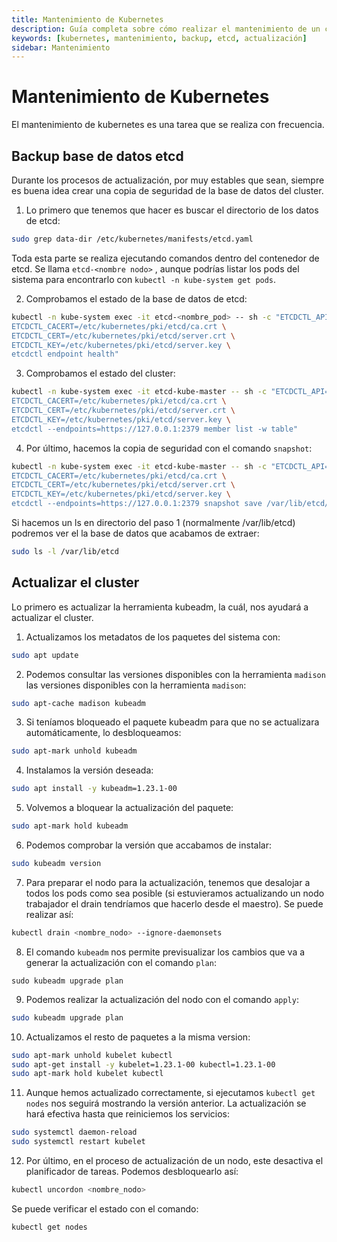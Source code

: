 ```yaml
---
title: Mantenimiento de Kubernetes
description: Guía completa sobre cómo realizar el mantenimiento de un cluster de Kubernetes, incluyendo backup de etcd y actualización del cluster.
keywords: [kubernetes, mantenimiento, backup, etcd, actualización]
sidebar: Mantenimiento
---
```


# Mantenimiento de Kubernetes

El mantenimiento de kubernetes es una tarea que se realiza con frecuencia.

## Backup base de datos etcd
Durante los procesos de actualización, por muy estables que sean, siempre es
buena idea crear una copia de seguridad de la base de datos del cluster.

1. Lo primero que tenemos que hacer es buscar el directorio de los datos de etcd:
```bash
sudo grep data-dir /etc/kubernetes/manifests/etcd.yaml
```

Toda esta parte se realiza ejecutando comandos dentro del contenedor de etcd. Se llama `etcd-<nombre nodo>`
, aunque podrías listar los pods del sistema para encontrarlo con `kubectl -n kube-system get pods`.

2. Comprobamos el estado de la base de datos de etcd:
```bash
kubectl -n kube-system exec -it etcd-<nombre_pod> -- sh -c "ETCDCTL_API=3 \
ETCDCTL_CACERT=/etc/kubernetes/pki/etcd/ca.crt \
ETCDCTL_CERT=/etc/kubernetes/pki/etcd/server.crt \
ETCDCTL_KEY=/etc/kubernetes/pki/etcd/server.key \
etcdctl endpoint health"
```

3. Comprobamos el estado del cluster:
```bash 
kubectl -n kube-system exec -it etcd-kube-master -- sh -c "ETCDCTL_API=3 \
ETCDCTL_CACERT=/etc/kubernetes/pki/etcd/ca.crt \
ETCDCTL_CERT=/etc/kubernetes/pki/etcd/server.crt \
ETCDCTL_KEY=/etc/kubernetes/pki/etcd/server.key \
etcdctl --endpoints=https://127.0.0.1:2379 member list -w table"
```

4. Por último, hacemos la copia de seguridad con el comando `snapshot`:
```bash
kubectl -n kube-system exec -it etcd-kube-master -- sh -c "ETCDCTL_API=3 \
ETCDCTL_CACERT=/etc/kubernetes/pki/etcd/ca.crt \
ETCDCTL_CERT=/etc/kubernetes/pki/etcd/server.crt \
ETCDCTL_KEY=/etc/kubernetes/pki/etcd/server.key \
etcdctl --endpoints=https://127.0.0.1:2379 snapshot save /var/lib/etcd/snapshot.db"
```

Si hacemos un ls en directorio del paso 1 (normalmente /var/lib/etcd)
podremos ver el la base de datos que acabamos de extraer:
```bash
sudo ls -l /var/lib/etcd
```

## Actualizar el cluster
Lo primero es actualizar la herramienta kubeadm, la cuál, nos ayudará a
actualizar el cluster.

1. Actualizamos los metadatos de los paquetes del sistema con:
```bash
sudo apt update
```

2. Podemos consultar las versiones disponibles con la herramienta `madison` las versiones disponibles con la herramienta `madison`:
```bash
sudo apt-cache madison kubeadm
```

3. Si teníamos bloqueado el paquete kubeadm para que no se actualizara
automáticamente, lo desbloqueamos:
```bash
sudo apt-mark unhold kubeadm
```

4. Instalamos la versión deseada:
```bash
sudo apt install -y kubeadm=1.23.1-00
``` 

5. Volvemos a bloquear la actualización del paquete:
```bash
sudo apt-mark hold kubeadm
```

6. Podemos comprobar la versión que accabamos de instalar:
```bash
sudo kubeadm version
```

7. Para preparar el nodo para la actualización, tenemos que desalojar
a todos los pods como sea posible (si estuvieramos actualizando un nodo
trabajador el drain tendríamos que hacerlo desde el maestro). 
Se puede realizar así:
```bash
kubectl drain <nombre_nodo> --ignore-daemonsets
```

8. El comando `kubeadm` nos permite previsualizar los cambios que va a 
generar la actualización con el comando `plan`:
```
sudo kubeadm upgrade plan
```

9. Podemos realizar la actualización del nodo con el comando `apply`:
```bash
sudo kubeadm upgrade plan
```

10. Actualizamos el resto de paquetes a la misma version:
```bash
sudo apt-mark unhold kubelet kubectl
sudo apt-get install -y kubelet=1.23.1-00 kubectl=1.23.1-00
sudo apt-mark hold kubelet kubectl
```

11. Aunque hemos actualizado correctamente, si ejecutamos `kubectl get nodes`
nos seguirá mostrando la versión anterior. La actualización se hará
efectiva hasta que reiniciemos los servicios:
```bash
sudo systemctl daemon-reload
sudo systemctl restart kubelet
```

12. Por último, en el proceso de actualización de un nodo, este desactiva
el planificador de tareas. Podemos desbloquearlo así:
```bash
kubectl uncordon <nombre_nodo>
```

Se puede verificar el estado con el comando:
```bash
kubectl get nodes
```
